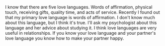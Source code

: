 I know that there are five love languages. Words of affirmation, physical touch, receiving gifts, quality time, and acts of service. Recently I found out that my primary love language is words of affirmation. I don't know much about this language, but I think it's true. I'll ask my psychologist about this language and her advice about studying it. I think love languages are very useful in relationships. If you know your love language and your partner's love language you know how to make your partner happy. 